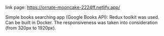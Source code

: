link page: https://ornate-mooncake-2224ff.netlify.app/

Simple books searching app (Google Books API):
Redux toolkit was used.
Can be built in Docker.
The responsiveness was taken into consideration (from  320px to 1920px).
